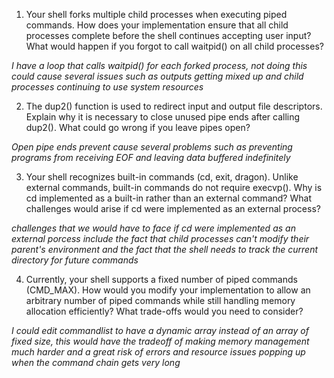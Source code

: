 1. Your shell forks multiple child processes when executing piped commands. How does your implementation ensure that all child processes complete before the shell continues accepting user input? What would happen if you forgot to call waitpid() on all child processes?

_I have a loop that calls waitpid() for each forked process, not doing this could cause several issues such as outputs getting mixed up and child processes continuing to use system resources_

2. The dup2() function is used to redirect input and output file descriptors. Explain why it is necessary to close unused pipe ends after calling dup2(). What could go wrong if you leave pipes open?

_Open pipe ends prevent cause several problems such as preventing programs from receiving EOF and leaving data buffered indefinitely_

3. Your shell recognizes built-in commands (cd, exit, dragon). Unlike external commands, built-in commands do not require execvp(). Why is cd implemented as a built-in rather than an external command? What challenges would arise if cd were implemented as an external process?

_challenges that we would have to face if cd were implemented as an external porcess include the fact that child processes can't modify their parent's environment and the fact that the shell needs to track the current directory for future commands_

4. Currently, your shell supports a fixed number of piped commands (CMD_MAX). How would you modify your implementation to allow an arbitrary number of piped commands while still handling memory allocation efficiently? What trade-offs would you need to consider?

_I could edit commandlist to have a dynamic array instead of an array of fixed size, this would have the tradeoff of making memory management much harder and a great risk of errors and resource issues popping up when the command chain gets very long_